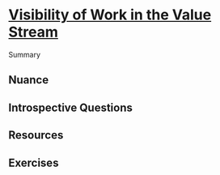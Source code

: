 # [Visibility of Work in the Value Stream](https://dora.dev/devops-capabilities/process/work-visibility-in-value-stream/)

Summary

## Nuance

## Introspective Questions

## Resources

## Exercises

